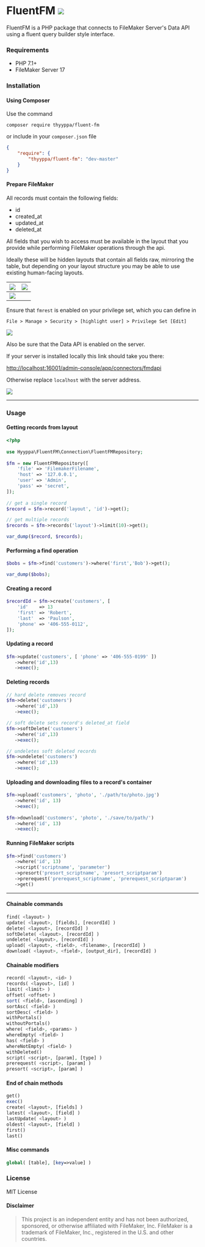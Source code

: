 
# FluentFM [![](https://travis-ci.org/thyyppa/fluent-fm.svg?branch=master)](https://travis-ci.org/thyyppa/fluent-fm)

FluentFM is a PHP package that connects to FileMaker Server's Data API using a fluent query builder style interface.

### Requirements  

- PHP 7.1+  
- FileMaker Server 17  
  
### Installation  
  
#### Using Composer  
  
Use the command
  
```composer require thyyppa/fluent-fm```  
  
or include in your `composer.json` file  
```json  
{  
    "require": {  
        "thyyppa/fluent-fm": "dev-master"  
    }  
}  
```  

#### Prepare FileMaker

All records must contain the following fields:
- id
- created_at
- updated_at
- deleted_at

All fields that you wish to access must be available in the layout that you provide while performing FileMaker operations through the api.

Ideally these will be hidden layouts that contain all fields raw, mirroring the table, but depending on your layout structure you may be able to use existing human-facing layouts. 

| ![](./assets/layout_thumbnail.png) | ![](./assets/container_thumbnail.png) |
|:---:|:---:|
| ![](./assets/database_thumbnail.png) ||

Ensure that `fmrest` is enabled on your privilege set, which you can define in 

`File > Manage > Security > [highlight user] > Privilege Set [Edit]`

![](./assets/privileges_thumbnail.png)

Also be sure that the Data API is enabled on the server.

If your server is installed locally this link should take you there:

[http://localhost:16001/admin-console/app/connectors/fmdapi](http://localhost:16001/admin-console/app/connectors/fmdapi)

Otherwise replace `localhost` with the server address.

![](./assets/admin_thumbnail.png)

---
  
### Usage

#### Getting records from layout

```php  
<?php  
  
use Hyyppa\FluentFM\Connection\FluentFMRepository;  
  
$fm = new FluentFMRepository([  
    'file' => 'FilemakerFilename',  
    'host' => '127.0.0.1',  
    'user' => 'Admin',  
    'pass' => 'secret',   
]);  
  
// get a single record
$record = $fm->record('layout', 'id')->get();

// get multiple records
$records = $fm->records('layout')->limit(10)->get();  

var_dump($record, $records);
```

#### Performing a find operation

```php
$bobs = $fm->find('customers')->where('first','Bob')->get();

var_dump($bobs);  
```

#### Creating a record

```php
$recordId = $fm->create('customers', [
    'id'    => 13
    'first' => 'Robert',
    'last'  => 'Paulson',
    'phone' => '406-555-0112',
]);
```

#### Updating a record

```php
$fm->update('customers', [ 'phone' => '406-555-0199' ])
   ->where('id',13)
   ->exec();
```

#### Deleting records

```php
// hard delete removes record
$fm->delete('customers')
   ->where('id',13)
   ->exec();

// soft delete sets record's deleted_at field
$fm->softDelete('customers')
   ->where('id',13)
   ->exec();

// undeletes soft deleted records
$fm->undelete('customers')
   ->where('id',13)
   ->exec();
```

#### Uploading and downloading files to a record's container

```php
$fm->upload('customers', 'photo', './path/to/photo.jpg')
   ->where('id', 13)
   ->exec();
   
$fm->download('customers', 'photo', './save/to/path/')
   ->where('id', 13)
   ->exec();
```

#### Running FileMaker scripts

```php
$fm->find('customers')
   ->where('id', 13)
   ->script('scriptname', 'parameter')
   ->presort('presort_scriptname', 'presort_scriptparam')
   ->prerequest('prerequest_scriptname', 'prerequest_scriptparam')
   ->get()
```

---

#### Chainable commands

```php
find( <layout> )
update( <layout>, [fields], [recordId] )
delete( <layout>, [recordId] )
softDelete( <layout>, [recordId] )
undelete( <layout>, [recordId] )
upload( <layout>, <field>, <filename>, [recordId] )
download( <layout>, <field>, [output_dir], [recordId] )
```

#### Chainable modifiers

```php
record( <layout>, <id> )
records( <layout>, [id] )
limit( <limit> )
offset( <offset> )
sort( <field>, [ascending] )
sortAsc( <field> )
sortDesc( <field> )
withPortals()
withoutPortals()
where( <field>, <params> )
whereEmpty( <field> )
has( <field> )
whereNotEmpty( <field> )
withDeleted()
script( <script>, [param], [type] )
prerequest( <script>, [param] )
presort( <script>, [param] )
```

#### End of chain methods

```php
get()
exec()
create( <layout>, [fields] )
latest( <layout>, [field] )
lastUpdate( <layout> )
oldest( <layout>, [field] )
first()
last()
```

#### Misc commands
```php
global( [table], [key=>value] )
```


### License

MIT License  
  
#### Disclaimer  

> This project is an independent entity and has not been authorized,
> sponsored, or otherwise affiliated with FileMaker, Inc.
> FileMaker is a trademark of FileMaker, Inc., registered in the U.S. and other
> countries.
